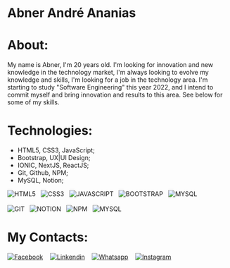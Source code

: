 # Abner André Ananias

# About:
My name is Abner, I'm 20 years old. I'm looking for innovation and new knowledge in the technology market, I'm always looking to evolve my knowledge and skills, I'm looking for a job in the technology area. I'm starting to study "Software Engineering" this year 2022, and I intend to commit myself and bring innovation and results to this area. See below for some of my skills.

# Technologies:

* HTML5, CSS3, JavaScript;
* Bootstrap, UX|UI Design;
* IONIC, NextJS, ReactJS;
* Git, Github, NPM;
* MySQL, Notion;

![HTML5](https://cdn1.iconfinder.com/data/icons/logotypes/32/badge-html-5-64.png)&nbsp;&nbsp;
![CSS3](https://cdn1.iconfinder.com/data/icons/logotypes/32/badge-css-3-64.png)&nbsp;&nbsp;
![JAVASCRIPT](https://cdn4.iconfinder.com/data/icons/logos-and-brands/512/187_Js_logo_logos-64.png)&nbsp;&nbsp;
![BOOTSTRAP](https://cdn-icons-png.flaticon.com/64/5968/5968672.png)&nbsp;&nbsp;
![MYSQL](https://cdn0.iconfinder.com/data/icons/logos-brands-in-colors/128/react_color-64.png)<br><br>
![GIT](https://cdn3.iconfinder.com/data/icons/social-media-2169/24/social_media_social_media_logo_git-64.png)&nbsp;&nbsp;
![NOTION](https://img.icons8.com/doodle/64/notion.png)&nbsp;&nbsp;
![NPM](https://cdn1.iconfinder.com/data/icons/programing-development-8/24/npm_logo-64.png)&nbsp;&nbsp;
![MYSQL](https://cdn0.iconfinder.com/data/icons/flat-design-database-set-5/24/mysql-badge-64.png)


# My Contacts:

[![Facebook](https://cdn1.iconfinder.com/data/icons/logotypes/32/square-facebook-64.png)](https://www.facebook.com/abnerandre.ananias.5)&nbsp;&nbsp;&nbsp;
[![Linkendin](https://cdn1.iconfinder.com/data/icons/logotypes/32/square-linkedin-64.png)](https://www.linkedin.com/in/abner-andr%C3%A9-ananias-423a641a2/)&nbsp;&nbsp;&nbsp;
[![Whatsapp](https://cdn3.iconfinder.com/data/icons/2018-social-media-logotypes/1000/2018_social_media_popular_app_logo-whatsapp-64.png)](https://api.whatsapp.com/send?phone=5516996135250&text=Ol%C3%A1%2C%20Gostaria%20de%20Entrar%20Em%20Contato)&nbsp;&nbsp;&nbsp;
[![Instagram](https://cdn2.iconfinder.com/data/icons/social-media-applications/64/social_media_applications_3-instagram-64.png)](https://www.instagram.com/abner.andre/)



